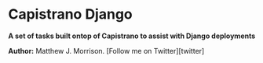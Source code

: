 # Capistrano Django

**A set of tasks built ontop of Capistrano to assist with Django deployments**

**Author:** Matthew J. Morrison.  [Follow me on Twitter][twitter]
